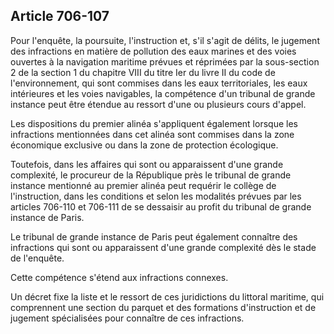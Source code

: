 Article 706-107
----
Pour l'enquête, la poursuite, l'instruction et, s'il s'agit de délits, le
jugement des infractions en matière de pollution des eaux marines et des voies
ouvertes à la navigation maritime prévues et réprimées par la sous-section 2 de
la section 1 du chapitre VIII du titre Ier du livre II du code de
l'environnement, qui sont commises dans les eaux territoriales, les eaux
intérieures et les voies navigables, la compétence d'un tribunal de grande
instance peut être étendue au ressort d'une ou plusieurs cours d'appel.

Les dispositions du premier alinéa s'appliquent également lorsque les
infractions mentionnées dans cet alinéa sont commises dans la zone économique
exclusive ou dans la zone de protection écologique.

Toutefois, dans les affaires qui sont ou apparaissent d'une grande complexité,
le procureur de la République près le tribunal de grande instance mentionné au
premier alinéa peut requérir le collège de l'instruction, dans les conditions et
selon les modalités prévues par les articles 706-110 et 706-111 de se dessaisir
au profit du tribunal de grande instance de Paris.

Le tribunal de grande instance de Paris peut également connaître des infractions
qui sont ou apparaissent d'une grande complexité dès le stade de l'enquête.

Cette compétence s'étend aux infractions connexes.

Un décret fixe la liste et le ressort de ces juridictions du littoral maritime,
qui comprennent une section du parquet et des formations d'instruction et de
jugement spécialisées pour connaître de ces infractions.
